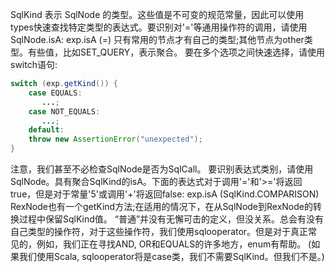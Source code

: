 
SqlKind 表示 SqlNode 的类型。这些值是不可变的规范常量，因此可以使用types快速查找特定类型的表达式。要识别对'='等通用操作符的调用，请使用SqlNode.isA:
exp.isA (=)
只有常用的节点才有自己的类型;其他节点为other类型。有些值，比如SET_QUERY，表示聚合。
要在多个选项之间快速选择，请使用switch语句:
```java
switch (exp.getKind()) {
    case EQUALS:
       ...;
    case NOT_EQUALS:
       ...;
    default:
    throw new AssertionError("unexpected");
}
```

注意，我们甚至不必检查SqlNode是否为SqlCall。
要识别表达式类别，请使用SqlNode。具有聚合SqlKind的isA。下面的表达式对于调用'='和'>='将返回true，但是对于常量'5'或调用'+'将返回false:
exp.isA (SqlKind.COMPARISON)
RexNode也有一个getKind方法;在适用的情况下，在从SqlNode到RexNode的转换过程中保留SqlKind值。
“普通”并没有无懈可击的定义，但没关系。总会有没有自己类型的操作符，对于这些操作符，我们使用sqlooperator。但是对于真正常见的，例如，我们正在寻找AND, OR和EQUALS的许多地方，enum有帮助。
(如果我们使用Scala, sqlooperator将是case类，我们不需要SqlKind。但我们不是。)
